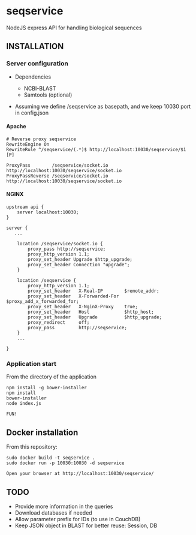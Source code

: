 # seqservice
NodeJS express API for handling biological sequences

## INSTALLATION

### Server configuration

* Dependencies
	* NCBI-BLAST
	* Samtools (optional)

* Assuming we define /seqservice as basepath, and we keep 10030 port in config.json

#### Apache

	# Reverse proxy seqservice
	RewriteEngine On
	RewriteRule ^/seqservice/(.*)$ http://localhost:10030/seqservice/$1 [P]
	
	ProxyPass        /seqservice/socket.io http://localhost:10030/seqservice/socket.io
	ProxyPassReverse /seqservice/socket.io http://localhost:10030/seqservice/socket.io


#### NGINX

	upstream api {
	    server localhost:10030;
	}
	
	server {
	   ...
	
	    location /seqservice/socket.io {
	        proxy_pass http://seqservice;
	        proxy_http_version 1.1;
	        proxy_set_header Upgrade $http_upgrade;
	        proxy_set_header Connection "upgrade";
	    }
	
	    location /seqservice {
	        proxy_http_version 1.1;
	        proxy_set_header   X-Real-IP        $remote_addr;
	        proxy_set_header   X-Forwarded-For  $proxy_add_x_forwarded_for;
	        proxy_set_header   X-NginX-Proxy    true;
	        proxy_set_header   Host             $http_host;
	        proxy_set_header   Upgrade          $http_upgrade;
	        proxy_redirect     off;
	        proxy_pass         http://seqservice;
	    }
	    ...
	
	}

### Application start

From the directory of the application

	npm install -g bower-installer
	npm install
	bower-installer
	node index.js

	FUN!

## Docker installation

From this repository:

	sudo docker build -t seqservice .
	sudo docker run -p 10030:10030 -d seqservice
	
	Open your browser at http://localhost:10030/seqservice/


## TODO
* Provide more information in the queries
* Download databases if needed
* Allow parameter prefix for IDs (to use in CouchDB)
* Keep JSON object in BLAST for better reuse: Session, DB

